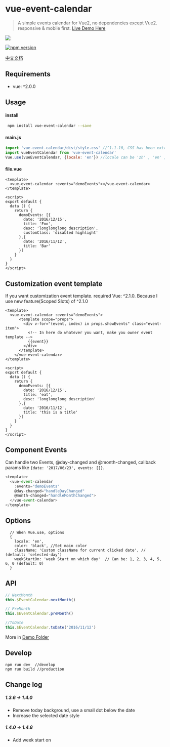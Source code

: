 # vue-event-calendar

> A simple events calendar for Vue2, no dependencies except Vue2. responsive & mobile first.
> [Live Demo Here](http://geoffzhu.cn/vue-event-calendar/)

![](http://o80ronwlu.bkt.clouddn.com/vue-event-calendar.gif)

[![npm version](https://img.shields.io/npm/v/vue-event-calendar.svg)](https://www.npmjs.com/package/vue-event-calendar)

[中文文档](https://github.com/GeoffZhu/vue-event-calendar/blob/master/README.zh.md)

## Requirements
- vue: ^2.0.0

## Usage
#### install

``` sh
 npm install vue-event-calendar --save
```

#### main.js

```javascript
import 'vue-event-calendar/dist/style.css' //^1.1.10, CSS has been extracted as one file, so you can easily update it.
import vueEventCalendar from 'vue-event-calendar'
Vue.use(vueEventCalendar, {locale: 'en'}) //locale can be 'zh' , 'en' , 'es', 'pt-br', 'ja', 'ko', 'fr', 'it', 'ru', 'de', 'vi'
```

#### file.vue

```vue
<template>
  <vue-event-calendar :events="demoEvents"></vue-event-calendar>
</template>

<script>
export default {
  data () {
    return {
      demoEvents: [{
        date: '2016/12/15',
        title: 'Foo',
        desc: 'longlonglong description',
        customClass: 'disabled highlight'
      },{
        date: '2016/11/12',
        title: 'Bar'
      }]
    }
  }
}
</script>
```
## Customization event template
If you want customization event template. required Vue: ^2.1.0. Because I use new feature(Scoped Slots) of ^2.1.0

```vue
<template>
  <vue-event-calendar :events="demoEvents">
      <template scope="props">
        <div v-for="(event, index) in props.showEvents" class="event-item">
          <!-- In here do whatever you want, make you owner event template -->
          {{event}}
        </div>
      </template>
    </vue-event-calendar>
</template>

<script>
export default {
  data () {
    return {
      demoEvents: [{
        date: '2016/12/15',
        title: 'eat',
        desc: 'longlonglong description'
      },{
        date: '2016/11/12',
        title: 'this is a title'
      }]
    }
  }
}
</script>
```

## Component Events
Can handle two Events, @day-changed and @month-changed, callback params like ``` {date: '2017/06/23', events: []} ```.

```javascript
<template>
  <vue-event-calendar
    :events="demoEvents"
    @day-changed="handleDayChanged"
    @month-changed="handleMonthChanged">
  </vue-event-calendar>
</template>
```

## Options

```
  // When Vue.use, options
  {
    locale: 'en',
    color: 'black', //Set main color
    className: 'Custom className for current clicked date', // (default: 'selected-day')
    weekStartOn: 'week Start on which day'  // Can be: 1, 2, 3, 4, 5, 6, 0 (default: 0)
  }
```

## API
```javascript
// NextMonth
this.$EventCalendar.nextMonth()
```
```javascript
// PreMonth
this.$EventCalendar.preMonth()
```
```javascript
//ToDate
this.$EventCalendar.toDate('2016/11/12')
```
More in [Demo Folder](https://github.com/GeoffZhu/vue-event-calendar/tree/master/demo)

## Develop
```
npm run dev  //develop
npm run build //production
```

## Change log

##### 1.3.6 -> 1.4.0

- Remove today background, use a small dot below the date
- Increase the selected date style

##### 1.4.0 -> 1.4.8

- Add week start on
